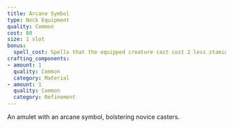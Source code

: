 ```yaml
---
title: Arcane Symbol
type: Neck Equipment
quality: Common
cost: 80
size: 1 slot
bonus:
  spell_cost: Spells that the equipped creature cast cost 2 less stamina, minimum cost of 1.
crafting_components:
- amount: 1
  quality: Common
  category: Material
- amount: 1
  quality: Common
  category: Refinement
---
```

An amulet with an arcane symbol, bolstering novice casters.